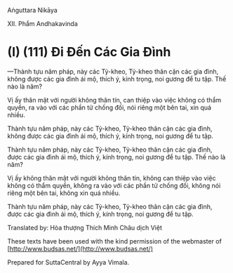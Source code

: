 Aṅguttara Nikāya

XII. Phẩm Andhakavinda

# (I) (111) Ði Ðến Các Gia Ðình

—Thành tựu năm pháp, này các Tỷ-kheo, Tỷ-kheo thân cận các gia đình, không được các gia đình ái mộ, thích ý, kính trọng, noi gương để tu tập. Thế nào là năm?

Vị ấy thân mật với người không thân tín, can thiệp vào việc không có thẩm quyền, ra vào với các phần tử chống đối, nói riêng một bên tai, xin quá nhiều.

Thành tựu năm pháp, này các Tỷ-kheo, Tỷ-kheo thân cận các gia đình, không được các gia đình ái mộ, thích ý, kính trọng, noi gương để tu tập.

Thành tựu năm pháp, này các Tỷ-kheo, Tỷ-kheo thân cận các gia đình, được các gia đình ái mộ, thích ý, kính trọng, noi gương để tu tập. Thế nào là năm?

Vị ấy không thân mật với người không thân tín, không can thiệp vào việc không có thẩm quyền, không ra vào với các phần tử chống đối, không nói riêng một bên tai, không xin quá nhiều.

Thành tựu năm pháp, này các Tỷ-kheo, Tỷ-kheo thân cận các gia đình, được các gia đình ái mộ, thích ý, kính trọng, noi gương để tu tập.

Translated by: Hòa thượng Thích Minh Châu dịch Việt

These texts have been used with the kind permission of the webmaster of [http://www.budsas.net/](http://www.budsas.net/)

Prepared for SuttaCentral by Ayya Vimala.